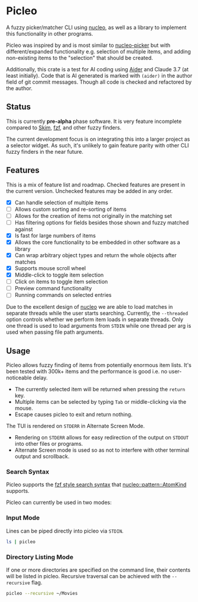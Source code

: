 # Picleo

A fuzzy picker/matcher CLI using [nucleo](https://crates.io/crates/nucleo), as well as a library to implement this functionality in other programs.

Picleo was inspired by and is most similar to [nucleo-picker](https://lib.rs/crates/nucleo-picker) but with different/expanded functionality e.g. selection of multiple items, and adding non-existing items to the "selection" that should be created.

Additionally, this crate is a test for AI coding using [Aider](https://aider.chat/) and Claude 3.7 (at least initially). Code that is AI generated is marked with `(aider)` in the author field of git commit messages. Though all code is checked and refactored by the author.

## Status

This is currently **pre-alpha** phase software. It is very feature incomplete compared to [Skim](https://lib.rs/crates/skim), [fzf](https://github.com/junegunn/fzf), and other fuzzy finders.

The current development focus is on integrating this into a larger project as a selector widget. As such, it's unlikely to gain feature parity with other CLI fuzzy finders in the near future.

## Features

This is a mix of feature list and roadmap. Checked features are present in the current version. Unchecked features may be added in any order.

- [x] Can handle selection of multiple items
- [ ] Allows custom sorting and re-sorting of items
- [ ] Allows for the creation of items not originally in the matching set
- [ ] Has filtering options for fields besides those shown and fuzzy matched against
- [x] Is fast for large numbers of items
- [x] Allows the core functionality to be embedded in other software as a library
- [x] Can wrap arbitrary object types and return the whole objects after matches
- [x] Supports mouse scroll wheel
- [x] Middle-click to toggle item selection
- [ ] Click on items to toggle item selection
- [ ] Preview command functionality
- [ ] Running commands on selected entries

Due to the excellent design of [nucleo](https://docs.rs/nucleo/0.5.0/nucleo/) we are able to load matches in separate threads while the user starts searching. Currently, the `--threaded` option controls whether we perform item loads in separate threads. Only one thread is used to load arguments from `STDIN` while one thread per arg is used when passing file path arguments.

## Usage

Picleo allows fuzzy finding of items from potentially enormous item lists. It's been tested with 300k+ items and the performance is good i.e. no user-noticeable delay.

- The currently selected item will be returned when pressing the `return` key.
- Multiple items can be selected by typing `Tab` or middle-clicking via the mouse.
- Escape causes picleo to exit and return nothing.

The TUI is rendered on `STDERR` in Alternate Screen Mode.

- Rendering on `STDERR` allows for easy redirection of the output on `STDOUT` into other files or programs.
- Alternate Screen mode is used so as not to interfere with other terminal output and scrollback.

### Search Syntax

Picleo supports the [fzf style search syntax](https://github.com/junegunn/fzf?tab=readme-ov-file#search-syntax) that [nucleo::pattern::AtomKind](https://docs.rs/nucleo/0.5.0/nucleo/pattern/enum.AtomKind.html#variants) supports.

Picleo can currently be used in two modes:

### Input Mode

Lines can be piped directly into picleo via `STDIN`.

```zsh
ls | picleo
```

### Directory Listing Mode

If one or more directories are specified on the command line, their contents will be listed in picleo. Recursive traversal can be achieved with the `--recursive` flag.

```zsh
picleo --recursive ~/Movies
```
